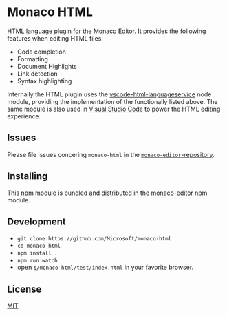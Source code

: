 # Monaco HTML

HTML language plugin for the Monaco Editor. It provides the following features when editing HTML files:
* Code completion
* Formatting
* Document Highlights
* Link detection
* Syntax highlighting

Internally the HTML plugin uses the [vscode-html-languageservice](https://github.com/Microsoft/vscode-html-languageservice)
node module, providing the implementation of the functionally listed above. The same module is also used
in [Visual Studio Code](https://github.com/Microsoft/vscode) to power the HTML editing experience.

## Issues

Please file issues concering `monaco-html` in the [`monaco-editor`-repository](https://github.com/Microsoft/monaco-editor/issues).

## Installing

This npm module is bundled and distributed in the [monaco-editor](https://www.npmjs.com/package/monaco-editor) npm module.

## Development

* `git clone https://github.com/Microsoft/monaco-html`
* `cd monaco-html`
* `npm install .`
* `npm run watch`
* open `$/monaco-html/test/index.html` in your favorite browser.

## License
[MIT](https://github.com/Microsoft/monaco-html/blob/master/LICENSE.md)
